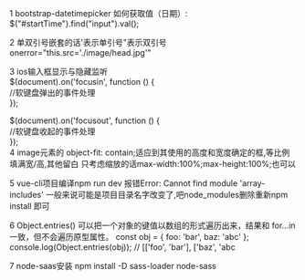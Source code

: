 1  bootstrap-datetimepicker 如何获取值（日期）:   
   $("#startTime").find("input").val();  
   
2  单双引号嵌套的话\'表示单引号\"表示双引号 onerror="this.src=\'./image/head.jpg\'"

3  ios输入框显示与隐藏监听  
   $(document).on('focusin', function () {  
     //软键盘弹出的事件处理  
   });  

   $(document).on('focusout', function () {  
     //软键盘收起的事件处理  
   });  
4  image元素的 object-fit: contain;适应到其使用的高度和宽度确定的框,等比例填满宽/高,其他留白
   只考虑缩放的话max-width:100%;max-height:100%;也可以

5  vue-cli项目编译npm run dev 报错Error: Cannot find module 'array-includes'
    一般来说可能是项目目录名字改变了,吧node_modules删除重新npm install 即可
    
6  Object.entries() 可以把一个对象的键值以数组的形式遍历出来，结果和 for...in 一致，但不会遍历原型属性。
   const obj = { foo: 'bar', baz: 'abc' }; 
   console.log(Object.entries(obj));  // [['foo', 'bar'], ['baz', 'abc
   
7  node-saas安装  npm install -D sass-loader node-sass


   

